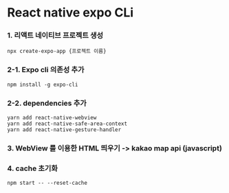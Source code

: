 # React native expo CLi

### 1. 리액트 네이티브 프로젝트 생성
```
npx create-expo-app {프로젝트 이름}
```
### 2-1. Expo cli 의존성 추가
```
npm install -g expo-cli
```
### 2-2. dependencies 추가
```
yarn add react-native-webview
yarn add react-native-safe-area-context
yarn add react-native-gesture-handler
```
### 3. WebView 를 이용한 HTML 띄우기 -> kakao map api (javascript)
### 4. cache 초기화
```
npm start -- --reset-cache
```
